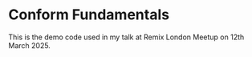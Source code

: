 # Conform Fundamentals

This is the demo code used in my talk at Remix London Meetup on 12th March 2025.

